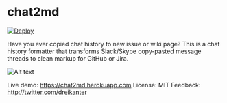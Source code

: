 # chat2md

[![Deploy](https://www.herokucdn.com/deploy/button.png)](https://heroku.com/deploy)

Have you ever copied chat history to new issue or wiki page? This is a chat history formatter that transforms Slack/Skype copy-pasted message threads to clean markup for GitHub or Jira.

![Alt text](https://monosnap.com/file/Ug7md8USgcqWycdNFIilJ8ZHatJpcF.png)

Live demo: https://chat2md.herokuapp.com
License: MIT
Feedback: http://twitter.com/dreikanter
